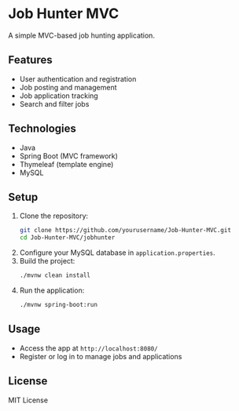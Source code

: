# Job Hunter MVC

A simple MVC-based job hunting application.

## Features

- User authentication and registration
- Job posting and management
- Job application tracking
- Search and filter jobs

## Technologies

- Java
- Spring Boot (MVC framework)
- Thymeleaf (template engine)
- MySQL

## Setup

1. Clone the repository:
    ```bash
    git clone https://github.com/yourusername/Job-Hunter-MVC.git
    cd Job-Hunter-MVC/jobhunter
    ```
2. Configure your MySQL database in `application.properties`.
3. Build the project:
    ```bash
    ./mvnw clean install
    ```
4. Run the application:
    ```bash
    ./mvnw spring-boot:run
    ```

## Usage

- Access the app at `http://localhost:8080/`
- Register or log in to manage jobs and applications

## License

MIT License
